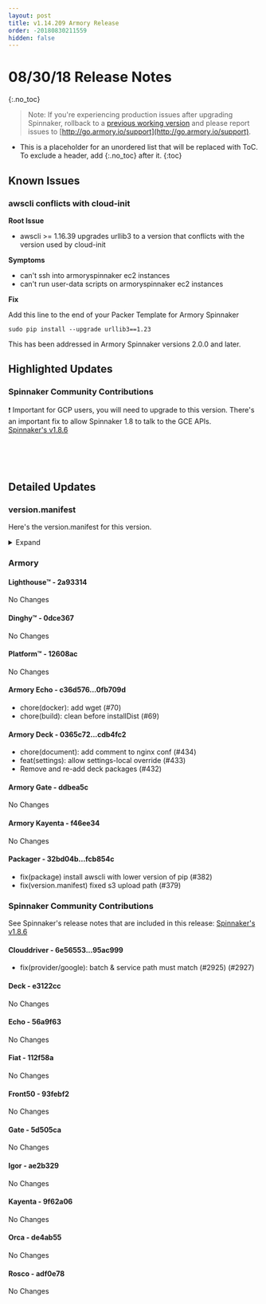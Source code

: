 ```yaml
---
layout: post
title: v1.14.209 Armory Release
order: -20180830211559
hidden: false
---
```


# 08/30/18 Release Notes
{:.no_toc}

> Note: If you're experiencing production issues after upgrading Spinnaker, rollback to a [previous working version](http://docs.armory.io/admin-guides/troubleshooting/#i-upgraded-spinnaker-and-it-is-no-longer-responding-how-do-i-rollback) and please report issues to [http://go.armory.io/support](http://go.armory.io/support).

* This is a placeholder for an unordered list that will be replaced with ToC. To exclude a header, add {:.no_toc} after it.
{:toc}


## Known Issues

### awscli conflicts with cloud-init

**Root Issue**
- awscli >= 1.16.39 upgrades urllib3 to a version that conflicts with the version used by cloud-init

**Symptoms**
- can't ssh into armoryspinnaker ec2 instances
- can't run user-data scripts on armoryspinnaker ec2 instances

**Fix**

Add this line to the end of your Packer Template for Armory Spinnaker
```
sudo pip install --upgrade urllib3==1.23
```
This has been addressed in Armory Spinnaker versions 2.0.0 and later.



## Highlighted Updates

###  Spinnaker Community Contributions
❗️ Important for GCP users, you will need to upgrade to this version. There's an important fix to allow Spinnaker 1.8 to talk to the GCE APIs.  
[Spinnaker's v1.8.6](https://www.spinnaker.io/community/releases/versions/1-8-6-changelog#individual-service-changes)  



<br><br><br>
## Detailed Updates

### version.manifest
Here's the version.manifest for this version.
<details><summary>Expand</summary>
<pre class="highlight">
<code>export jenkins_build_number=2334
export packager_version=fcb854c
export armoryspinnaker_version=1.14.209
export armoryspinnaker_version_manifest_url=https://s3-us-west-2.amazonaws.com/armory-web/install/release/armoryspinnaker-v1.14.209-version.manifest
export fiat_version=release-1.8.x-112f58a
export front50_version=release-1.8.x-93febf2
export igor_version=release-1.8-x-new-install-healthy-ae2b329
export rosco_version=release-1.8.x-adf0e78
export clouddriver_version=release-1.8.x-95ac999
export orca_version=release-1.8.x-de4ab55
export spinnaker_monitoring_version=release-1.8.x-3be42b8
export lighthouse_version=2a93314
export barometer_version=64a613c
export configurator_version=master-0db688c
export dinghy_version=master-0dce367
export platform_version=master-12608ac
export gate_armory_version=ddbea5c-release-1.8.x-5d505ca
export gate_version=release-1.8.x-5d505ca
export echo_armory_version=0fb709d-release-1.8.x-56a9f63
export echo_version=release-1.8.x-56a9f63
export kayenta_armory_version=f46ee34-release-1.8.x-9f62a06
export kayenta_version=release-1.8.x-9f62a06
export deck_armory_version=cdb4fc2-release-1.8.x-e3122cc
export deck_version=release-1.8.x-e3122cc
export deck_artifacts_url=https://s3-us-west-2.amazonaws.com/armory-artifacts/spinnaker/deck/spinnaker-deck-release-1.8.x-e3122cc.tgz</code>
</pre>
</details>



### Armory
#### Lighthouse&trade; - 2a93314
No Changes

#### Dinghy&trade; - 0dce367
No Changes

#### Platform&trade; - 12608ac
No Changes

#### Armory Echo  - c36d576...0fb709d
 - chore(docker): add wget (#70)
 - chore(build): clean before installDist (#69)

#### Armory Deck  - 0365c72...cdb4fc2
 - chore(document): add comment to nginx conf (#434)
 - feat(settings): allow settings-local override (#433)
 - Remove and re-add deck packages (#432)

#### Armory Gate  - ddbea5c
No Changes

#### Armory Kayenta  - f46ee34
No Changes

#### Packager - 32bd04b...fcb854c
 - fix(package) install awscli with lower version of pip (#382)
 - fix(version.manifest) fixed s3 upload path (#379)



###  Spinnaker Community Contributions
See Spinnaker's release notes that are included in this release:
[Spinnaker's v1.8.6](https://www.spinnaker.io/community/releases/versions/1-8-6-changelog#individual-service-changes)  


#### Clouddriver  - 6e56553...95ac999
 - fix(provider/google): batch & service path must match (#2925) (#2927)

#### Deck  - e3122cc
No Changes

#### Echo  - 56a9f63
No Changes

#### Fiat  - 112f58a
No Changes

#### Front50  - 93febf2
No Changes

#### Gate  - 5d505ca
No Changes

#### Igor  - ae2b329
No Changes

#### Kayenta  - 9f62a06
No Changes

#### Orca  - de4ab55
No Changes

#### Rosco  - adf0e78
No Changes
